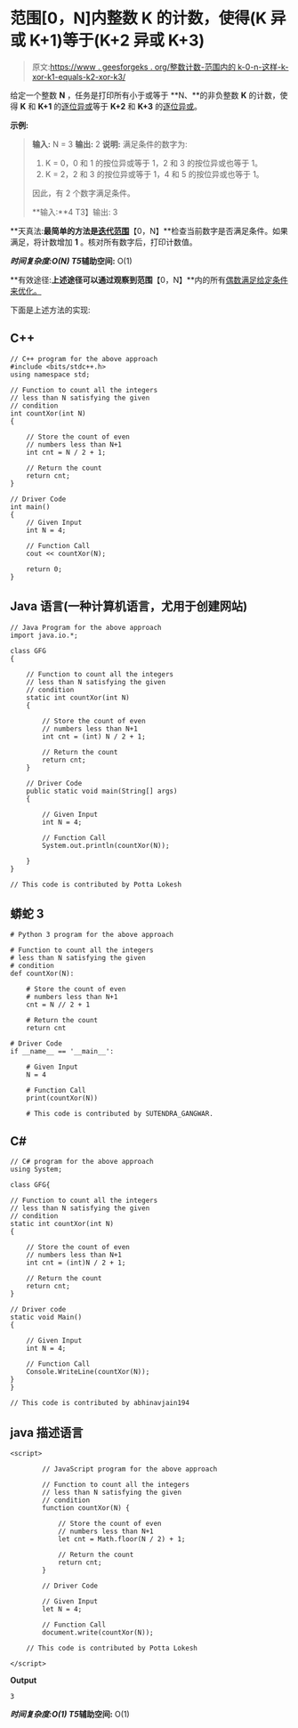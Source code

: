 # 范围[0，N]内整数 K 的计数，使得(K 异或 K+1)等于(K+2 异或 K+3)

> 原文:[https://www . geesforgeks . org/整数计数-范围内的 k-0-n-这样-k-xor-k1-equals-k2-xor-k3/](https://www.geeksforgeeks.org/count-of-integers-k-in-range-0-n-such-that-k-xor-k1-equals-k2-xor-k3/)

给定一个整数 **N** ，任务是打印所有小于或等于 **N、**的非负整数 **K** 的计数，使得 **K** 和 **K+1** 的[逐位异或](https://www.geeksforgeeks.org/bitwise-operators-in-c-cpp/)等于 **K+2** 和 **K+3** 的[逐位异或](https://www.geeksforgeeks.org/bitwise-operators-in-c-cpp/)。

**示例:**

> **输入:** N = 3
> **输出:** 2
> **说明:**
> 满足条件的数字为:
> 
> 1.  K = 0，0 和 1 的按位异或等于 1，2 和 3 的按位异或也等于 1。
> 2.  K = 2，2 和 3 的按位异或等于 1，4 和 5 的按位异或也等于 1。
> 
> 因此，有 2 个数字满足条件。
> 
> **输入:**4
> T3】输出: 3

**天真法:**最简单的方法是[迭代范围](https://www.geeksforgeeks.org/loops-in-c-and-cpp/)**【0，N】**检查当前数字是否满足条件。如果满足，将计数增加 **1** 。核对所有数字后，打印计数值。

***时间复杂度:**O(N)*
T5**辅助空间:** O(1)

**有效途径:**上述途径可以通过观察到范围**【0，N】**内的所有[偶数满足给定条件来优化。](https://www.geeksforgeeks.org/python-program-to-print-all-even-numbers-in-a-range/)

下面是上述方法的实现:

## C++

```
// C++ program for the above approach
#include <bits/stdc++.h>
using namespace std;

// Function to count all the integers
// less than N satisfying the given
// condition
int countXor(int N)
{

    // Store the count of even
    // numbers less than N+1
    int cnt = N / 2 + 1;

    // Return the count
    return cnt;
}

// Driver Code
int main()
{
    // Given Input
    int N = 4;

    // Function Call
    cout << countXor(N);

    return 0;
}
```

## Java 语言(一种计算机语言，尤用于创建网站)

```
// Java Program for the above approach
import java.io.*;

class GFG
{

    // Function to count all the integers
    // less than N satisfying the given
    // condition
    static int countXor(int N)
    {

        // Store the count of even
        // numbers less than N+1
        int cnt = (int) N / 2 + 1;

        // Return the count
        return cnt;
    }

    // Driver Code
    public static void main(String[] args)
    {

        // Given Input
        int N = 4;

        // Function Call
        System.out.println(countXor(N));

    }
}

// This code is contributed by Potta Lokesh
```

## 蟒蛇 3

```
# Python 3 program for the above approach

# Function to count all the integers
# less than N satisfying the given
# condition
def countXor(N):

    # Store the count of even
    # numbers less than N+1
    cnt = N // 2 + 1

    # Return the count
    return cnt

# Driver Code
if __name__ == '__main__':

    # Given Input
    N = 4

    # Function Call
    print(countXor(N))

    # This code is contributed by SUTENDRA_GANGWAR.
```

## C#

```
// C# program for the above approach
using System;

class GFG{

// Function to count all the integers
// less than N satisfying the given
// condition
static int countXor(int N)
{

    // Store the count of even
    // numbers less than N+1
    int cnt = (int)N / 2 + 1;

    // Return the count
    return cnt;
}

// Driver code
static void Main()
{

    // Given Input
    int N = 4;

    // Function Call
    Console.WriteLine(countXor(N));
}
}

// This code is contributed by abhinavjain194
```

## java 描述语言

```
<script>

        // JavaScript program for the above approach

        // Function to count all the integers
        // less than N satisfying the given
        // condition
        function countXor(N) {

            // Store the count of even
            // numbers less than N+1
            let cnt = Math.floor(N / 2) + 1;

            // Return the count
            return cnt;
        }

        // Driver Code

        // Given Input
        let N = 4;

        // Function Call
        document.write(countXor(N));

    // This code is contributed by Potta Lokesh

</script>
```

**Output**

```
3
```

***时间复杂度:**O(1)*
T5**辅助空间:** O(1)